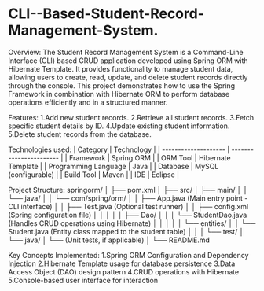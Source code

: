 # CLI--Based-Student-Record-Management-System.
Overview:
The Student Record Management System is a Command-Line Interface (CLI) based CRUD application developed using Spring ORM with Hibernate Template.
It provides functionality to manage student data, allowing users to create, read, update, and delete student records directly through the console.
This project demonstrates how to use the Spring Framework in combination with Hibernate ORM to perform database operations efficiently and in a structured manner.

Features:
1.Add new student records.
2.Retrieve all student records.
3.Fetch specific student details by ID.
4.Update existing student information.
5.Delete student records from the database.

Technologies used:
| Category             | Technology              |
| -------------------- | ----------------------- |
| Framework            | Spring ORM              |
| ORM Tool             | Hibernate Template      |
| Programming Language | Java                    |
| Database             | MySQL (configurable)    |
| Build Tool           | Maven                   |
| IDE                  | Eclipse                 |

Project Structure:
springorm/
│
├── pom.xml
│
├── src/
│   ├── main/
│   │   └── java/
│   │       └── com/spring/orm/
│   │           ├── App.java              (Main entry point - CLI interface)
│   │           ├── Test.java             (Optional test runner)
│   │           ├── config.xml            (Spring configuration file)
│   │           │
│   │           ├── Dao/
│   │           │   └── StudentDao.java   (Handles CRUD operations using Hibernate)
│   │           │
│   │           └── entities/
│   │               └── Student.java      (Entity class mapped to the student table)
│   │
│   └── test/
│       └── java/
│           └── (Unit tests, if applicable)
│
└── README.md

Key Concepts Implemented:
1.Spring ORM Configuration and Dependency Injection
2.Hibernate Template usage for database persistence
3.Data Access Object (DAO) design pattern
4.CRUD operations with Hibernate
5.Console-based user interface for interaction
